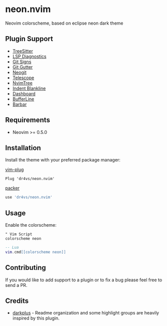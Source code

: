 # neon.nvim
Neovim colorscheme, based on eclipse neon dark theme

## Plugin Support

- [TreeSitter](https://github.com/nvim-treesitter/nvim-treesitter)
- [LSP Diagnostics](https://neovim.io/doc/user/lsp.html)
- [Git Signs](https://github.com/lewis6991/gitsigns.nvim)
- [Git Gutter](https://github.com/airblade/vim-gitgutter)
- [Neogit](https://github.com/TimUntersberger/neogit)
- [Telescope](https://github.com/nvim-telescope/telescope.nvim)
- [NvimTree](https://github.com/kyazdani42/nvim-tree.lua)
- [Indent Blankline](https://github.com/lukas-reineke/indent-blankline.nvim)
- [Dashboard](https://github.com/glepnir/dashboard-nvim)
- [BufferLine](https://github.com/akinsho/nvim-bufferline.lua)
- [Barbar](https://github.com/romgrk/barbar.nvim)

## Requirements

- Neovim >= 0.5.0

## Installation

Install the theme with your preferred package manager:

[vim-plug](https://github.com/junegunn/vim-plug)

```vim
Plug 'dr4vs/neon.nvim'
```

[packer](https://github.com/wbthomason/packer.nvim)

```lua
use 'dr4vs/neon.nvim'
```

## Usage

Enable the colorscheme:

```vim
" Vim Script
colorscheme neon 
```

```lua
-- Lua
vim.cmd[[colorscheme neon]]
```

## Contributing

If you would like to add support to a plugin or to fix a bug please feel free to send a PR.

## Credits

- [darkplus](https://github.com/martinsione/darkplus.nvim) - Readme organization and some highlight groups are heavily inspired by this plugin.
